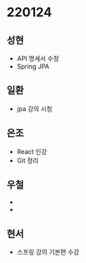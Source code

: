 # 220124

## 성현

- API 명세서 수정
- Spring JPA

## 일환

- jpa 강의 시청

## 은조

- React 인강
- Git 정리

## 우철

-
-

## 현서

- 스프링 강의 기본편 수강
